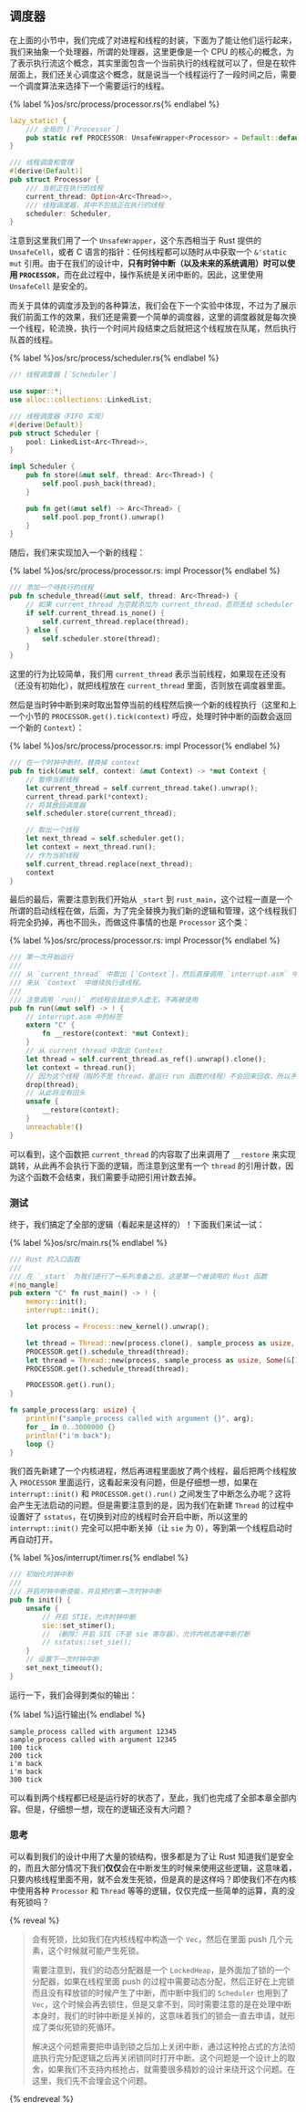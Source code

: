 ## 调度器

在上面的小节中，我们完成了对进程和线程的封装，下面为了能让他们运行起来，我们来抽象一个处理器，所谓的处理器，这里更像是一个 CPU 的核心的概念，为了表示执行流这个概念，其实里面包含一个当前执行的线程就可以了，但是在软件层面上，我们还关心调度这个概念，就是说当一个线程运行了一段时间之后，需要一个调度算法来选择下一个需要运行的线程。

{% label %}os/src/process/processor.rs{% endlabel %}
```rust
lazy_static! {
    /// 全局的 [`Processor`]
    pub static ref PROCESSOR: UnsafeWrapper<Processor> = Default::default();
}

/// 线程调度和管理
#[derive(Default)]
pub struct Processor {
    /// 当前正在执行的线程
    current_thread: Option<Arc<Thread>>,
    /// 线程调度器，其中不包括正在执行的线程
    scheduler: Scheduler,
}
```

注意到这里我们用了一个 `UnsafeWrapper`，这个东西相当于 Rust 提供的 `UnsafeCell`，或者 C 语言的指针：任何线程都可以随时从中获取一个 `&'static mut` 引用。由于在我们的设计中，**只有时钟中断（以及未来的系统调用）时可以使用 `PROCESSOR`**，而在此过程中，操作系统是关闭中断的。因此，这里使用 `UnsafeCell` 是安全的。

而关于具体的调度涉及到的各种算法，我们会在下一个实验中体现，不过为了展示我们前面工作的效果，我们还是需要一个简单的调度器，这里的调度器就是每次换一个线程，轮流换，执行一个时间片段结束之后就把这个线程放在队尾，然后执行队首的线程。

{% label %}os/src/process/scheduler.rs{% endlabel %}
```rust
//! 线程调度器 [`Scheduler`]

use super::*;
use alloc::collections::LinkedList;

/// 线程调度器（FIFO 实现）
#[derive(Default)]
pub struct Scheduler {
    pool: LinkedList<Arc<Thread>>,
}

impl Scheduler {
    pub fn store(&mut self, thread: Arc<Thread>) {
        self.pool.push_back(thread);
    }

    pub fn get(&mut self) -> Arc<Thread> {
        self.pool.pop_front().unwrap()
    }
}
```

随后，我们来实现加入一个新的线程：

{% label %}os/src/process/processor.rs: impl Processor{% endlabel %}
```rust
/// 添加一个待执行的线程
pub fn schedule_thread(&mut self, thread: Arc<Thread>) {
    // 如果 current_thread 为空就添加为 current_thread，否则丢给 scheduler
    if self.current_thread.is_none() {
        self.current_thread.replace(thread);
    } else {
        self.scheduler.store(thread);
    }
}
```

这里的行为比较简单，我们用 `current_thread` 表示当前线程，如果现在还没有（还没有初始化），就把线程放在 `current_thread` 里面，否则放在调度器里面。

然后是当时钟中断到来时取出暂停当前的线程然后换一个新的线程执行（这里和上一个小节的 `PROCESSOR.get().tick(context)` 呼应，处理时钟中断的函数会返回一个新的 `Context`）：

{% label %}os/src/process/processor.rs: impl Processor{% endlabel %}
```rust
/// 在一个时钟中断时，替换掉 context
pub fn tick(&mut self, context: &mut Context) -> *mut Context {
    // 暂停当前线程
    let current_thread = self.current_thread.take().unwrap();
    current_thread.park(*context);
    // 将其放回调度器
    self.scheduler.store(current_thread);

    // 取出一个线程
    let next_thread = self.scheduler.get();
    let context = next_thread.run();
    // 作为当前线程
    self.current_thread.replace(next_thread);
    context
}
```

最后的最后，需要注意到我们开始从 `_start` 到 `rust_main`，这个过程一直是一个所谓的启动线程在做，后面，为了完全替换为我们新的逻辑和管理，这个线程我们将完全扔掉，再也不回头，而做这件事情的也是 `Processor` 这个类：

{% label %}os/src/process/processor.rs: impl Processor{% endlabel %}
```rust
/// 第一次开始运行
///
/// 从 `current_thread` 中取出 [`Context`]，然后直接调用 `interrupt.asm` 中的 `__restore`
/// 来从 `Context` 中继续执行该线程。
///
/// 注意调用 `run()` 的线程会就此步入虚无，不再被使用
pub fn run(&mut self) -> ! {
    // interrupt.asm 中的标签
    extern "C" {
        fn __restore(context: *mut Context);
    }
    // 从 current_thread 中取出 Context
    let thread = self.current_thread.as_ref().unwrap().clone();
    let context = thread.run();
    // 因为这个线程（指的不是 thread，是运行 run 函数的线程）不会回来回收，所以手动 drop 掉 thread 的一个 Arc
    drop(thread);
    // 从此将没有回头
    unsafe {
        __restore(context);
    }
    unreachable!()
}
```

可以看到，这个函数把 `current_thread` 的内容取了出来调用了 `__restore` 来实现跳转，从此再不会执行下面的逻辑，而注意到这里有一个 `thread` 的引用计数，因为这个函数不会结束，我们需要手动把引用计数去掉。

### 测试

终于，我们搞定了全部的逻辑（看起来是这样的）！下面我们来试一试：

{% label %}os/src/main.rs{% endlabel %}
```rust
/// Rust 的入口函数
///
/// 在 `_start` 为我们进行了一系列准备之后，这是第一个被调用的 Rust 函数
#[no_mangle]
pub extern "C" fn rust_main() -> ! {
    memory::init();
    interrupt::init();

    let process = Process::new_kernel().unwrap();

    let thread = Thread::new(process.clone(), sample_process as usize, Some(&[12345usize])).unwrap();
    PROCESSOR.get().schedule_thread(thread);
    let thread = Thread::new(process, sample_process as usize, Some(&[12345usize])).unwrap();
    PROCESSOR.get().schedule_thread(thread);

    PROCESSOR.get().run();
}

fn sample_process(arg: usize) {
    println!("sample_process called with argument {}", arg);
    for _ in 0..3000000 {}
    println!("i'm back");
    loop {}
}
```

我们首先新建了一个内核进程，然后再进程里面放了两个线程，最后把两个线程放入 `PROCESSOR` 里面运行，这看起来没有问题，但是仔细想一想，如果在 `interrupt::init()` 和 `PROCESSOR.get().run()` 之间发生了中断怎么办呢？这将会产生无法启动的问题。但是需要注意到的是，因为我们在新建 `Thread` 的过程中设置好了 `sstatus`，在切换到对应的线程时会开启中断，所以这里的 `interrupt::init()` 完全可以把中断关掉（让 `sie` 为 0），等到第一个线程启动时再自动打开。

{% label %}os/interrupt/timer.rs{% endlabel %}
```rust
/// 初始化时钟中断
///
/// 开启时钟中断使能，并且预约第一次时钟中断
pub fn init() {
    unsafe {
        // 开启 STIE，允许时钟中断
        sie::set_stimer();
        // （删除）开启 SIE（不是 sie 寄存器），允许内核态被中断打断
        // sstatus::set_sie();
    }
    // 设置下一次时钟中断
    set_next_timeout();
}
```

运行一下，我们会得到类似的输出：

{% label %}运行输出{% endlabel %}
```
sample_process called with argument 12345
sample_process called with argument 12345
100 tick
200 tick
i'm back
i'm back
300 tick
```

可以看到两个线程都已经是运行好的状态了，至此，我们也完成了全部本章全部内容。但是，仔细想一想，现在的逻辑还没有大问题？

### 思考

可以看到我们的设计中用了大量的锁结构，很多都是为了让 Rust 知道我们是安全的，而且大部分情况下我们**仅仅**会在中断发生的时候来使用这些逻辑，这意味着，只要内核线程里面不用，就不会发生死锁，但是真的是这样吗？即使我们不在内核中使用各种 `Processor` 和 `Thread` 等等的逻辑，仅仅完成一些简单的运算，真的没有死锁吗？

{% reveal %}
> 会有死锁，比如我们在内核线程中构造一个 `Vec`，然后在里面 push 几个元素，这个时候就可能产生死锁。
>
> 需要注意到，我们的动态分配器是一个 `LockedHeap`，是外面加了锁的一个分配器，如果在线程里面 push 的过程中需要动态分配，然后正好在上完锁而且没有释放锁的时候产生了中断，而中断中我们的 `Scheduler` 也用到了 `Vec`，这个时候会再去锁住，但是又拿不到，同时需要注意的是在处理中断本身时，我们的时钟中断是关掉的，这意味着我们的锁会一直去申请，就形成了类似死锁的死循环。
>
> 解决这个问题需要把申请到锁之后加上关闭中断，通过这种抢占式的方法彻底执行完分配逻辑之后再关闭锁同时打开中断。这个问题是一个设计上的取舍，如果我们不支持内核抢占，就需要很多精妙的设计来绕开这个问题。在这里，我们先不会理会这个问题。
>
{% endreveal %}